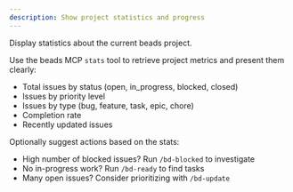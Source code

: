 ```yaml
---
description: Show project statistics and progress
---
```


Display statistics about the current beads project.

Use the beads MCP `stats` tool to retrieve project metrics and present them clearly:
- Total issues by status (open, in_progress, blocked, closed)
- Issues by priority level
- Issues by type (bug, feature, task, epic, chore)
- Completion rate
- Recently updated issues

Optionally suggest actions based on the stats:
- High number of blocked issues? Run `/bd-blocked` to investigate
- No in-progress work? Run `/bd-ready` to find tasks
- Many open issues? Consider prioritizing with `/bd-update`
